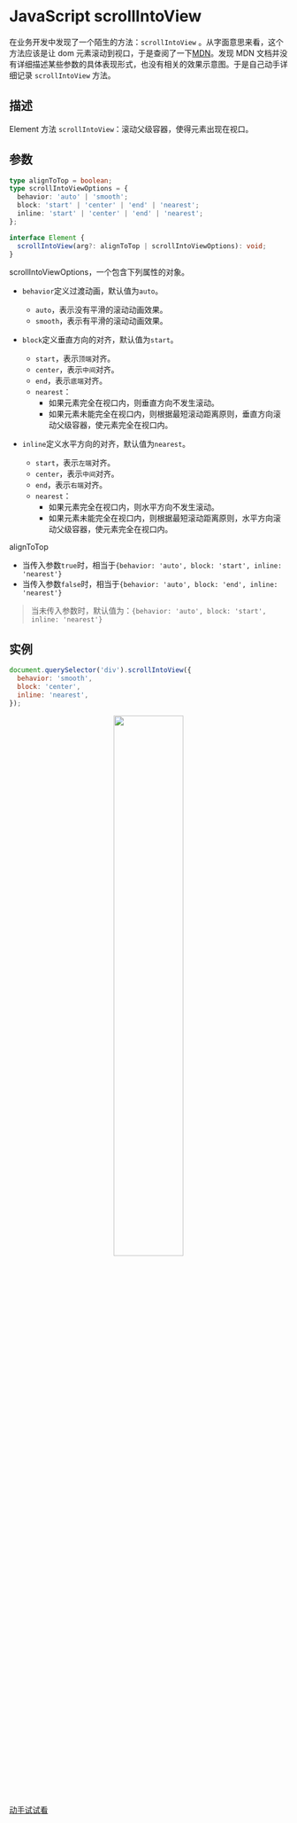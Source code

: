# JavaScript scrollIntoView

在业务开发中发现了一个陌生的方法：`scrollIntoView` 。从字面意思来看，这个方法应该是让 dom 元素滚动到视口，于是查阅了一下[MDN](https://developer.mozilla.org/en-US/docs/Web/API/Element/scrollIntoView)。发现 MDN 文档并没有详细描述某些参数的具体表现形式，也没有相关的效果示意图。于是自己动手详细记录 `scrollIntoView` 方法。

## 描述

Element 方法 `scrollIntoView`：滚动父级容器，使得元素出现在视口。

## 参数

```ts
type alignToTop = boolean;
type scrollIntoViewOptions = {
  behavior: 'auto' | 'smooth';
  block: 'start' | 'center' | 'end' | 'nearest';
  inline: 'start' | 'center' | 'end' | 'nearest';
};

interface Element {
  scrollIntoView(arg?: alignToTop | scrollIntoViewOptions): void;
}
```

scrollIntoViewOptions，一个包含下列属性的对象。

- `behavior`定义过渡动画，默认值为`auto`。

  - `auto`，表示没有平滑的滚动动画效果。
  - `smooth`，表示有平滑的滚动动画效果。

- `block`定义垂直方向的对齐，默认值为`start`。

  - `start`，表示`顶端`对齐。
  - `center`，表示`中间`对齐。
  - `end`，表示`底端`对齐。
  - `nearest`：
    - 如果元素完全在视口内，则垂直方向不发生滚动。
    - 如果元素未能完全在视口内，则根据最短滚动距离原则，垂直方向滚动父级容器，使元素完全在视口内。

- `inline`定义水平方向的对齐，默认值为`nearest`。
  - `start`，表示`左端`对齐。
  - `center`，表示`中间`对齐。
  - `end`，表示`右端`对齐。
  - `nearest`：
    - 如果元素完全在视口内，则水平方向不发生滚动。
    - 如果元素未能完全在视口内，则根据最短滚动距离原则，水平方向滚动父级容器，使元素完全在视口内。

alignToTop

- 当传入参数`true`时，相当于`{behavior: 'auto', block: 'start', inline: 'nearest'}`
- 当传入参数`false`时，相当于`{behavior: 'auto', block: 'end', inline: 'nearest'}`

> 当未传入参数时，默认值为：`{behavior: 'auto', block: 'start', inline: 'nearest'}`

## 实例

```js
document.querySelector('div').scrollIntoView({
  behavior: 'smooth',
  block: 'center',
  inline: 'nearest',
});
```

<p align="center"><img src="./demo.gif" width="50%"></p>

[动手试试看](https://codepen.io/chinatjc/pen/yLvoQBv)
